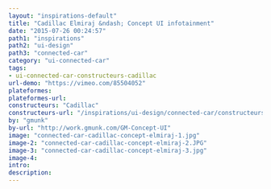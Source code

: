 ```yaml
---
layout: "inspirations-default"
title: "Cadillac Elmiraj &ndash; Concept UI infotainment"
date: "2015-07-26 00:24:57"
path1: "inspirations"
path2: "ui-design"
path3: "connected-car"
category: "ui-connected-car"
tags:
- ui-connected-car-constructeurs-cadillac
url-demo: "https://vimeo.com/85504052"
plateformes:
plateformes-url:
constructeurs: "Cadillac"
constructeurs-url: "/inspirations/ui-design/connected-car/constructeurs/cadillac/"
by: "gmunk"
by-url: "http://work.gmunk.com/GM-Concept-UI"
image: "connected-car-cadillac-concept-elmiraj-1.jpg"
image-2: "connected-car-cadillac-concept-elmiraj-2.JPG"
image-3: "connected-car-cadillac-concept-elmiraj-3.jpg"
image-4:
intro:
description:
---
```

